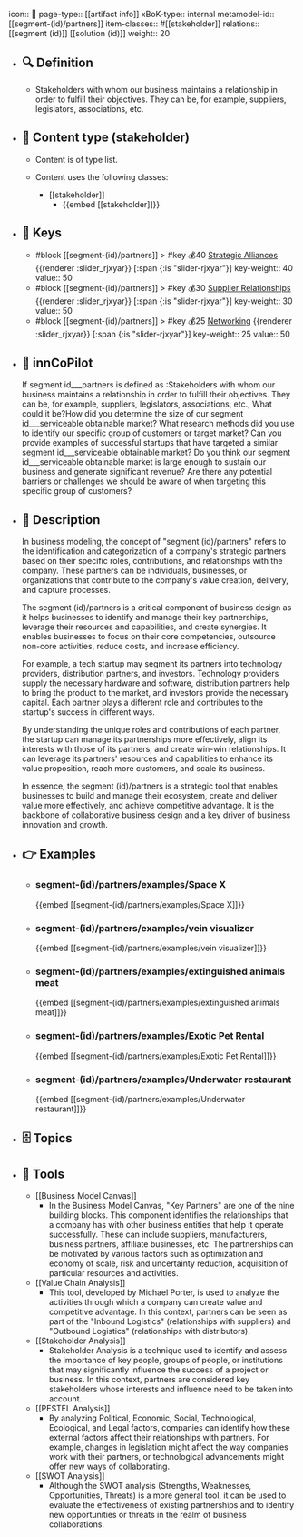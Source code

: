 icon:: 🧿
page-type:: [[artifact info]]
xBoK-type:: internal
metamodel-id:: [[segment-(id)/partners]]
item-classes:: #[[stakeholder]]
relations:: [[segment (id)]] [[solution (id)]]
weight:: 20

- ## 🔍 Definition
  - Stakeholders with whom our business maintains a relationship in order to fulfill their objectives. They can be, for example, suppliers, legislators, associations, etc.
- ## 📰 Content type (stakeholder)
  - Content is of type list.
  
  - Content uses the following classes:
    - [[stakeholder]]
      - {{embed [[stakeholder]]}}
  
- ## 🔑 Keys
  - #block [[segment-(id)/partners]] > #key 💰40 [Strategic Alliances](https://go.plastilinn.com/#/page/segment-%28id%29%2Fpartners%2FStrategic%20Alliances) {{renderer :slider_rjxyar}} [:span {:is "slider-rjxyar"}] 
    key-weight:: 40
    value:: 50
  - #block [[segment-(id)/partners]] > #key 💰30 [Supplier Relationships](https://go.plastilinn.com/#/page/segment-%28id%29%2Fpartners%2FSupplier%20Relationships) {{renderer :slider_rjxyar}} [:span {:is "slider-rjxyar"}] 
    key-weight:: 30
    value:: 50
  - #block [[segment-(id)/partners]] > #key 💰25 [Networking](https://go.plastilinn.com/#/page/segment-%28id%29%2Fpartners%2FNetworking) {{renderer :slider_rjxyar}} [:span {:is "slider-rjxyar"}] 
    key-weight:: 25
    value:: 50
- ## 🤖 innCoPilot
  If segment id___partners is defined as :Stakeholders with whom our business maintains a relationship in order to fulfill their objectives. They can be, for example, suppliers, legislators, associations, etc., What could it be?How did you determine the size of our segment id___serviceable obtainable market? 
  What research methods did you use to identify our specific group of customers or target market? 
  Can you provide examples of successful startups that have targeted a similar segment id___serviceable obtainable market? 
  Do you think our segment id___serviceable obtainable market is large enough to sustain our business and generate significant revenue? 
  Are there any potential barriers or challenges we should be aware of when targeting this specific group of customers?
- ## 📖 Description
  In business modeling, the concept of "segment (id)/partners" refers to the identification and categorization of a company's strategic partners based on their specific roles, contributions, and relationships with the company. These partners can be individuals, businesses, or organizations that contribute to the company's value creation, delivery, and capture processes.
  
  The segment (id)/partners is a critical component of business design as it helps businesses to identify and manage their key partnerships, leverage their resources and capabilities, and create synergies. It enables businesses to focus on their core competencies, outsource non-core activities, reduce costs, and increase efficiency.
  
  For example, a tech startup may segment its partners into technology providers, distribution partners, and investors. Technology providers supply the necessary hardware and software, distribution partners help to bring the product to the market, and investors provide the necessary capital. Each partner plays a different role and contributes to the startup's success in different ways.
  
  By understanding the unique roles and contributions of each partner, the startup can manage its partnerships more effectively, align its interests with those of its partners, and create win-win relationships. It can leverage its partners' resources and capabilities to enhance its value proposition, reach more customers, and scale its business.
  
  In essence, the segment (id)/partners is a strategic tool that enables businesses to build and manage their ecosystem, create and deliver value more effectively, and achieve competitive advantage. It is the backbone of collaborative business design and a key driver of business innovation and growth.
- ## 👉 Examples
  - ### segment-(id)/partners/examples/Space X
    {{embed [[segment-(id)/partners/examples/Space X]]}}
  - ### segment-(id)/partners/examples/vein visualizer
    {{embed [[segment-(id)/partners/examples/vein visualizer]]}}
  - ### segment-(id)/partners/examples/extinguished animals meat
    {{embed [[segment-(id)/partners/examples/extinguished animals meat]]}}
  - ### segment-(id)/partners/examples/Exotic Pet Rental
    {{embed [[segment-(id)/partners/examples/Exotic Pet Rental]]}}
  - ### segment-(id)/partners/examples/Underwater restaurant
    {{embed [[segment-(id)/partners/examples/Underwater restaurant]]}}
  
- ## 🗄️ Topics
  
- ## 🧰 Tools
  - [[Business Model Canvas]]
    - In the Business Model Canvas, "Key Partners" are one of the nine building blocks. This component identifies the relationships that a company has with other business entities that help it operate successfully. These can include suppliers, manufacturers, business partners, affiliate businesses, etc. The partnerships can be motivated by various factors such as optimization and economy of scale, risk and uncertainty reduction, acquisition of particular resources and activities.
  - [[Value Chain Analysis]]
    - This tool, developed by Michael Porter, is used to analyze the activities through which a company can create value and competitive advantage. In this context, partners can be seen as part of the "Inbound Logistics" (relationships with suppliers) and "Outbound Logistics" (relationships with distributors).
  - [[Stakeholder Analysis]]
    - Stakeholder Analysis is a technique used to identify and assess the importance of key people, groups of people, or institutions that may significantly influence the success of a project or business. In this context, partners are considered key stakeholders whose interests and influence need to be taken into account.
  - [[PESTEL Analysis]]
    - By analyzing Political, Economic, Social, Technological, Ecological, and Legal factors, companies can identify how these external factors affect their relationships with partners. For example, changes in legislation might affect the way companies work with their partners, or technological advancements might offer new ways of collaborating.
  - [[SWOT Analysis]]
    - Although the SWOT analysis (Strengths, Weaknesses, Opportunities, Threats) is a more general tool, it can be used to evaluate the effectiveness of existing partnerships and to identify new opportunities or threats in the realm of business collaborations.
